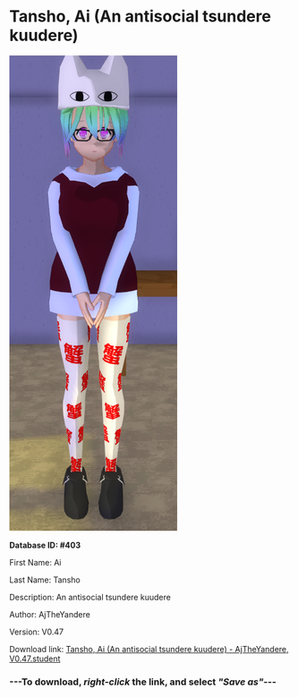 # Tansho, Ai (An antisocial tsundere kuudere)

<img src="https://raw.githubusercontent.com/Arbiter1223/Daigaku-Gurashi-Custom-Students/master/Students/Files/Tansho%2C%20Ai%20(An%20antisocial%20tsundere%20kuudere).png" title="Tansho, Ai (An antisocial tsundere kuudere) - AjTheYandere, V0.47">

**Database ID: #403**

First Name: Ai

Last Name: Tansho

Description: An antisocial tsundere kuudere

Author: AjTheYandere

Version: V0.47

Download link: <a href="https://raw.githubusercontent.com/Arbiter1223/Daigaku-Gurashi-Custom-Students/master/Students/Files/Tansho%2C%20Ai%20(An%20antisocial%20tsundere%20kuudere)%20-%20AjTheYandere%2C%20V0.47.student">Tansho, Ai (An antisocial tsundere kuudere) - AjTheYandere, V0.47.student</a>

### ---**To download, _right-click_ the link, and select _"Save as"_**---
